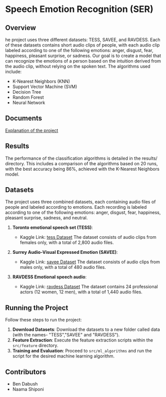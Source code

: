 # Speech Emotion Recognition (SER)

## Overview

he project uses three different datasets: TESS, SAVEE, and RAVDESS. Each of these datasets contains short audio clips of people, with each audio clip labeled according to one of the following emotions: anger, disgust, fear, happiness, pleasant surprise, or sadness. Our goal is to create a model that can recognize the emotions of a person based on the intuition derived from the audio clip, without relying on the spoken text. The algorithms used include:

- K-Nearest Neighbors (KNN)
- Support Vector Machine (SVM)
- Decision Tree
- Random Forest
- Neural Network

## Documents

[Explanation of the project](/)

## Results

The performance of the classification algorithms is detailed in the results/ directory. This includes a comparison of the algorithms based on 20 runs, with the best accuracy being 86%, achieved with the K-Nearest Neighbors model.

## Datasets

The project uses three combined datasets, each containing audio files of people and labeled according to emotions.
Each recording is labeled according to one of the following emotions: anger, disgust, fear, happiness, pleasant surprise, sadness, and neutral.
1. **Toronto emotional speech set (TESS)**: 
   - Kaggle Link: [tess Dataset](https://www.kaggle.com/datasets/ejlok1/toronto-emotional-speech-set-tess) The dataset consists of audio clips from females only, with a total of 2,800 audio files. 

2. **Surrey Audio-Visual Expressed Emotion (SAVEE)**: 
   - Kaggle Link: [savee Dataset](https://www.kaggle.com/datasets/ejlok1/surrey-audiovisual-expressed-emotion-savee) The dataset consists of audio clips from males only, with a total of 480 audio files.

3. **RAVDESS Emotional speech audio**: 
   - Kaggle Link: [ravdess Dataset](https://www.kaggle.com/datasets/uwrfkaggler/ravdess-emotional-speech-audio) The dataset contains 24 professional actors (12 women, 12 men), with a total of 1,440 audio files.


## Running the Project

Follow these steps to run the project:

1. **Download Datasets**: Download the datasets to a new folder called data (with the names- "TESS","SAVEE" and "RAVDESS").
2. **Feature Extraction**: Execute the feature extraction scripts within the `src/feature` directory.
3. **Training and Evaluation**: Proceed to `src/ml_algorithms` and run the script for the desired machine learning algorithm.

## Contributors

- Ben Dabush
- Naama Shiponi
